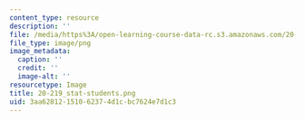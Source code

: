 ```yaml
---
content_type: resource
description: ''
file: /media/https%3A/open-learning-course-data-rc.s3.amazonaws.com/20-219-becoming-the-next-bill-nye-writing-and-hosting-the-educational-show-january-iap-2015/3aa62812151062374d1cbc7624e7d1c3_20-219_stat-students.png
file_type: image/png
image_metadata:
  caption: ''
  credit: ''
  image-alt: ''
resourcetype: Image
title: 20-219_stat-students.png
uid: 3aa62812-1510-6237-4d1c-bc7624e7d1c3
---
```

